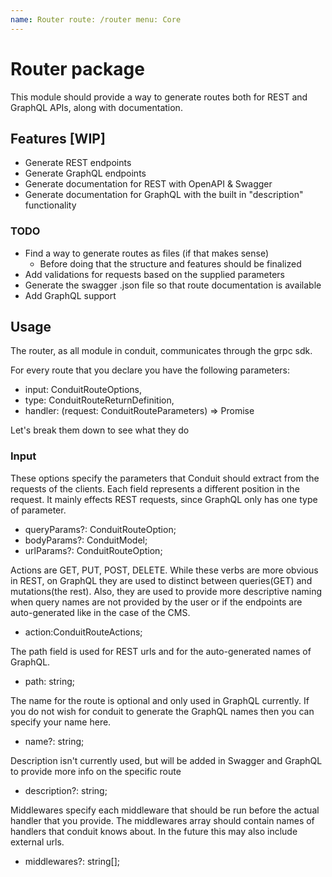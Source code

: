 ```yaml
---
name: Router route: /router menu: Core
---
```


# Router package

This module should provide a way to generate routes both for REST and GraphQL APIs, along with documentation.

## Features [WIP]

- Generate REST endpoints
- Generate GraphQL endpoints
- Generate documentation for REST with OpenAPI & Swagger
- Generate documentation for GraphQL with the built in "description" functionality

### TODO

- Find a way to generate routes as files (if that makes sense)
    - Before doing that the structure and features should be finalized
- Add validations for requests based on the supplied parameters
- Generate the swagger .json file so that route documentation is available
- Add GraphQL support

## Usage

The router, as all module in conduit, communicates through the grpc sdk.

For every route that you declare you have the following parameters:

- input: ConduitRouteOptions,
- type: ConduitRouteReturnDefinition,
- handler: (request: ConduitRouteParameters) => Promise<any>

Let's break them down to see what they do

### Input

These options specify the parameters that Conduit should extract
from the requests of the clients. Each field represents a different
position in the request. It mainly effects REST requests, since GraphQL
only has one type of parameter.

- queryParams?: ConduitRouteOption;
- bodyParams?: ConduitModel; 
- urlParams?: ConduitRouteOption; 

Actions are GET, PUT, POST, DELETE. While these verbs are more obvious in REST,
on GraphQL they are used to distinct between queries(GET) and mutations(the rest). Also,
they are used to provide more descriptive naming when query names are not provided by the user
or if the endpoints are auto-generated like in the case of the CMS.

- action:ConduitRouteActions;

The path field is used for REST urls and for the auto-generated names of GraphQL.

- path: string; 
  
The name for the route is optional and only used in GraphQL currently. If you
do not wish for conduit to generate the GraphQL names then you can specify your name here.
- name?: string; 

Description isn't currently used, but will be added in Swagger and GraphQL to provide more info on the specific route
- description?: string; 
  
Middlewares specify each middleware that should be run before the actual handler that you provide.
The middlewares array should contain names of handlers that conduit knows about.
In the future this may also include external urls.
- middlewares?: string[];
